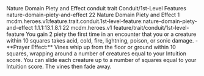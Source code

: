 <ability>
  <name>Nature Domain Piety and Effect</name>
  <metadata>
    <class>conduit</class>
    <feature_type>trait</feature_type>
    <file_dpath>Conduit/1st-Level Features</file_dpath>
    <item_id>nature-domain-piety-and-effect</item_id>
    <item_index>22</item_index>
    <item_name>Nature Domain Piety and Effect</item_name>
    <level>1</level>
    <scc>mcdm.heroes.v1:feature.trait.conduit.1st-level-feature:nature-domain-piety-and-effect</scc>
    <scdc>1.1.1:13.1.8.1:22</scdc>
    <source>mcdm.heroes.v1</source>
    <type>feature/trait/conduit/1st-level-feature</type>
  </metadata>
  <effects>
    <effect type="mundane" name="Piety">You gain 2 piety the first time in an encounter that you or a creature within 10 squares takes acid, cold, fire, lightning, poison, or sonic damage.
- **Prayer Effect:** Vines whip up from the floor or ground within 10 squares, wrapping around a number of creatures equal to your Intuition score. You can slide each creature up to a number of squares equal to your Intuition score. The vines then fade away.</effect>
  </effects>
</ability>
